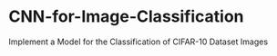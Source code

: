 # CNN-for-Image-Classification
 Implement a Model for the Classification of CIFAR-10 Dataset Images
